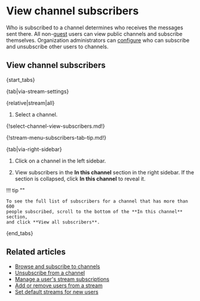 # View channel subscribers

Who is subscribed to a channel determines who receives the messages sent there.
All non-[guest](/help/guest-users) users can view public channels and subscribe
themselves. Organization administrators can
[configure](/help/configure-who-can-invite-to-streams) who can subscribe and
unsubscribe other users to channels.

## View channel subscribers

{start_tabs}

{tab|via-stream-settings}

{relative|stream|all}

1. Select a channel.

{!select-channel-view-subscribers.md!}

{!stream-menu-subscribers-tab-tip.md!}

{tab|via-right-sidebar}

1. Click on a channel in the left sidebar.

1. View subscribers in the **In this channel** section in the right sidebar. If
   the section is collapsed, click **In this channel** to reveal it.

!!! tip ""

    To see the full list of subscribers for a channel that has more than 600
    people subscribed, scroll to the bottom of the **In this channel** section,
    and click **View all subscribers**.

{end_tabs}

## Related articles

* [Browse and subscribe to channels](/help/browse-and-subscribe-to-channels)
* [Unsubscribe from a channel](/help/unsubscribe-from-a-channel)
* [Manage a user's stream subscriptions](/help/manage-user-stream-subscriptions)
* [Add or remove users from a stream](/help/add-or-remove-users-from-a-stream)
* [Set default streams for new users](/help/set-default-streams-for-new-users)
